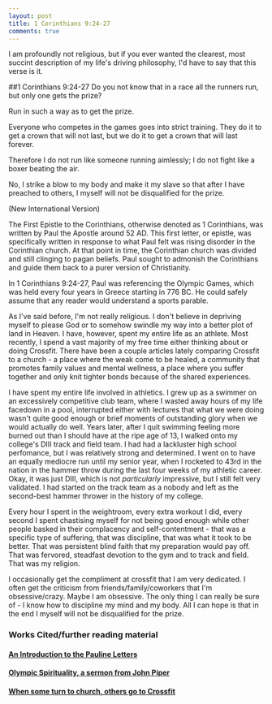 ```yaml
---
layout: post
title: 1 Corinthians 9:24-27
comments: true
---
```


I am profoundly not religious, but if you ever wanted the clearest, most succint description of my life's driving philosophy, I'd have to say that this verse is it.

<!--more-->
##1 Corinthians 9:24-27
Do you not know that in a race all the runners run, but only one gets the prize? 

Run in such a way as to get the prize. 

Everyone who competes in the games goes into strict training. They do it to get a crown that will not last, but we do it to get a crown that will last forever. 

Therefore I do not run like someone running aimlessly; I do not fight like a boxer beating the air. 

No, I strike a blow to my body and make it my slave so that after I have preached to others, I myself will not be disqualified for the prize. 


(New International Version)



The First Epistle to the Corinthians, otherwise denoted as 1 Corinthians, was written by Paul the Apostle around 52 AD. This first letter, or epistle, was specifically written in response 
to what Paul felt was rising disorder in the Corinthian church. At that point in time, the Corinthian church was divided and still clinging to pagan beliefs. Paul sought to 
admonish the Corinthians and guide them back to a purer version of Christianity.



In 1 Corinthians 9:24-27, Paul was referencing the Olympic Games, which was held every four years in Greece starting in 776 BC. He could safely assume that any reader 
would understand a sports parable.



As I've said before, I'm not really religious. I don't believe in depriving myself to please God or to somehow swindle my way into a better plot of land in Heaven. 
I have, however, spent my entire life as an athlete. Most recently, I spend a vast majority of my free time either thinking about or doing Crossfit. There have been a couple articles
lately comparing Crossfit to a church - a place where the weak come to be healed, a community that promotes family values and mental wellness, a place where you suffer together
 and only knit tighter bonds because of the shared experiences.
 
 
 
I have spent my entire life involved in athletics. I grew up as a swimmer on an excessively competitive club team, where I wasted away hours of my life facedown
 in a pool, interrupted either with lectures that what we were doing wasn't quite good enough or brief moments of outstanding glory when we would actually do well. Years later, after I 
 quit swimming feeling more burned out than I should have at the ripe age of 13, I walked onto my college's DIII track and field team. I had had a lackluster 
high school perfomance, but I was relatively strong and determined. I went on to have an equally mediocre run until my senior year, when I rocketed to 43rd in the nation in the hammer
throw during the last four weeks of my athletic career. Okay, it was just DIII, which is not *particularly* impressive, but I still felt very validated.
I had started on the track team as a nobody and left as the second-best hammer thrower in the history of my college. 



Every hour I spent in the weightroom, every extra workout I did, every second I spent chastising myself for not being good enough while other people basked in their 
complacency and self-contentment - that was a specific type of suffering, that was discipline, that was what it took to be better. 
That was persistent blind faith that my preparation would pay off. That was fervored, steadfast devotion to the gym and to track and field. That was my religion.



I occasionally get the compliment at crossfit that I am very dedicated. I often get the criticism from friends/family/coworkers that I'm obsessive/crazy. Maybe I am obsessive. 
The only thing I can really be sure of - I know how to discipline my mind and my body. All I can hope is that in the end I myself will not be disqualified for the prize.




### Works Cited/further reading material

#### [An Introduction to the Pauline Letters](http://users.ox.ac.uk/~sben0056/paulineintro/paulineintro.htm)

#### [Olympic Spirituality, a sermon from John Piper](http://www.desiringgod.org/messages/olympic-spirituality-part-1)

#### [When some turn to church, others go to Crossfit](http://www.nytimes.com/2015/11/28/us/some-turn-to-church-others-to-crossfit.html)